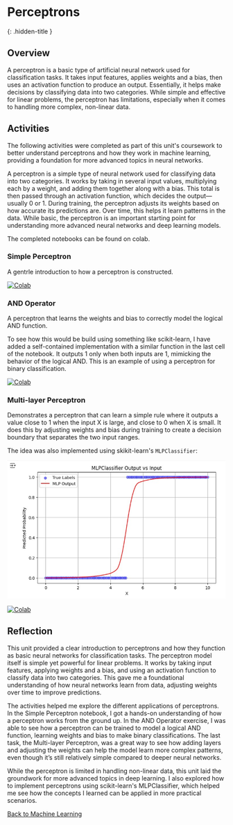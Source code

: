# Perceptrons
{: .hidden-title }

## Overview

A perceptron is a basic type of artificial neural network used for classification tasks. It takes input features, applies weights and a bias, then uses an activation function to produce an output. Essentially, it helps make decisions by classifying data into two categories. While simple and effective for linear problems, the perceptron has limitations, especially when it comes to handling more complex, non-linear data. 

## Activities
The following activities were completed as part of this unit's coursework to better understand perceptrons and how they work in machine learning, providing a foundation for more advanced topics in neural networks.

A perceptron is a simple type of neural network used for classifying data into two categories. It works by taking in several input values, multiplying each by a weight, and adding them together along with a bias. This total is then passed through an activation function, which decides the output—usually 0 or 1. During training, the perceptron adjusts its weights based on how accurate its predictions are. Over time, this helps it learn patterns in the data. While basic, the perceptron is an important starting point for understanding more advanced neural networks and deep learning models.

The completed notebooks can be found on colab.

### Simple Perceptron

A gentrle introduction to how a perceptron is constructed. 

[![Colab](https://colab.research.google.com/assets/colab-badge.svg)](https://colab.research.google.com/github/jaco-uoeo/ml-artefact/blob/main/Unit07/Ex1%20simple_perceptron.ipynb)

### AND Operator

A perceptron that learns the weights and bias to correctly model the logical AND function.

To see how this would be build using something like scikit-learn, I have added a self-contained implementation with a similar function in the last cell of the notebook. It outputs 1 only when both inputs are 1, mimicking the behavior of the logical AND. This is an example of using a perceptron for binary classification.

[![Colab](https://colab.research.google.com/assets/colab-badge.svg)](https://colab.research.google.com/github/jaco-uoeo/ml-artefact/blob/main/Unit07/Ex2%20perceptron_AND_operator.ipynb)

### Multi-layer Perceptron

Demonstrates a perceptron that can learn a simple rule where it outputs a value close to 1 when the input X is large, and close to 0 when X is small. It does this by adjusting weights and bias during training to create a decision boundary that separates the two input ranges.

The idea was also implemented using skikit-learn's ```MLPClassifier```:

![sigmoid-like](sigmoid_like.jpg)


[![Colab](https://colab.research.google.com/assets/colab-badge.svg)](https://colab.research.google.com/github/jaco-uoeo/ml-artefact/blob/main/Unit07/Ex3%20multi-layer%20Perceptron.ipynb)

## Reflection

This unit provided a clear introduction to perceptrons and how they function as basic neural networks for classification tasks. The perceptron model itself is simple yet powerful for linear problems. It works by taking input features, applying weights and a bias, and using an activation function to classify data into two categories. This gave me a foundational understanding of how neural networks learn from data, adjusting weights over time to improve predictions.

The activities helped me explore the different applications of perceptrons. In the Simple Perceptron notebook, I got a hands-on understanding of how a perceptron works from the ground up. In the AND Operator exercise, I was able to see how a perceptron can be trained to model a logical AND function, learning weights and bias to make binary classifications. The last task, the Multi-layer Perceptron, was a great way to see how adding layers and adjusting the weights can help the model learn more complex patterns, even though it’s still relatively simple compared to deeper neural networks.

While the perceptron is limited in handling non-linear data, this unit laid the groundwork for more advanced topics in deep learning. I also explored how to implement perceptrons using scikit-learn's MLPClassifier, which helped me see how the concepts I learned can be applied in more practical scenarios.


[Back to Machine Learning](/machine_learning/)